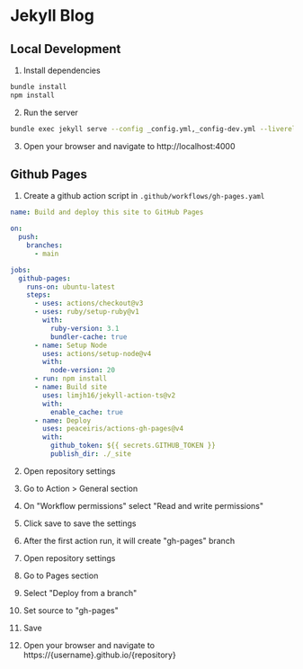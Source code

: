 # Jekyll Blog

## Local Development

1. Install dependencies

```bash
bundle install
npm install
```

2. Run the server

```bash
bundle exec jekyll serve --config _config.yml,_config-dev.yml --livereload
```

3. Open your browser and navigate to http://localhost:4000

## Github Pages

1. Create a github action script in `.github/workflows/gh-pages.yaml`

```yaml
name: Build and deploy this site to GitHub Pages

on:
  push:
    branches:
      - main

jobs:
  github-pages:
    runs-on: ubuntu-latest
    steps:
      - uses: actions/checkout@v3
      - uses: ruby/setup-ruby@v1
        with:
          ruby-version: 3.1
          bundler-cache: true
      - name: Setup Node
        uses: actions/setup-node@v4
        with:
          node-version: 20
      - run: npm install
      - name: Build site
        uses: limjh16/jekyll-action-ts@v2
        with:
          enable_cache: true
      - name: Deploy
        uses: peaceiris/actions-gh-pages@v4
        with:
          github_token: ${{ secrets.GITHUB_TOKEN }}
          publish_dir: ./_site
```
2. Open repository settings

3. Go to Action > General section

4. On "Workflow permissions" select "Read and write permissions"

5. Click save to save the settings

6. After the first action run, it will create "gh-pages" branch

7. Open repository settings

8. Go to Pages section

9. Select "Deploy from a branch"

10. Set source to "gh-pages"

11. Save

12. Open your browser and navigate to https://{username}.github.io/{repository}